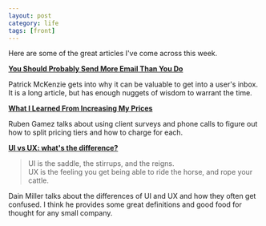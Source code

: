 ```yaml
---
layout: post
category: life
tags: [front]
---
```


Here are some of the great articles I've come across this week.

**[You Should Probably Send More Email Than You Do](http://www.kalzumeus.com/2012/05/31/can-i-get-your-email/)**

Patrick McKenzie gets into why it can be valuable to get into a user's inbox. It is a long article, but has enough nuggets of wisdom to warrant the time.

**[What I Learned From Increasing My Prices](http://www.extendslogic.com/business/what-i-learned-from-increasing-my-prices/)**

Ruben Gamez talks about using client surveys and phone calls to figure out how to split pricing tiers and how to charge for each.

**[UI vs UX: what's the difference?](http://www.webdesignerdepot.com/2012/06/ui-vs-ux-whats-the-difference/?utm_source=loopinsight.com&utm_medium=referral&utm_campaign=Feed%3A+loopinsight%2FKqJb+%28The+Loop%29)**

> UI is the saddle, the stirrups, and the reigns.  
> UX is the feeling you get being able to ride the horse, and rope your cattle.

Dain Miller talks about the differences of UI and UX and how they often get confused. I think he provides some great definitions and good food for thought for any small company.